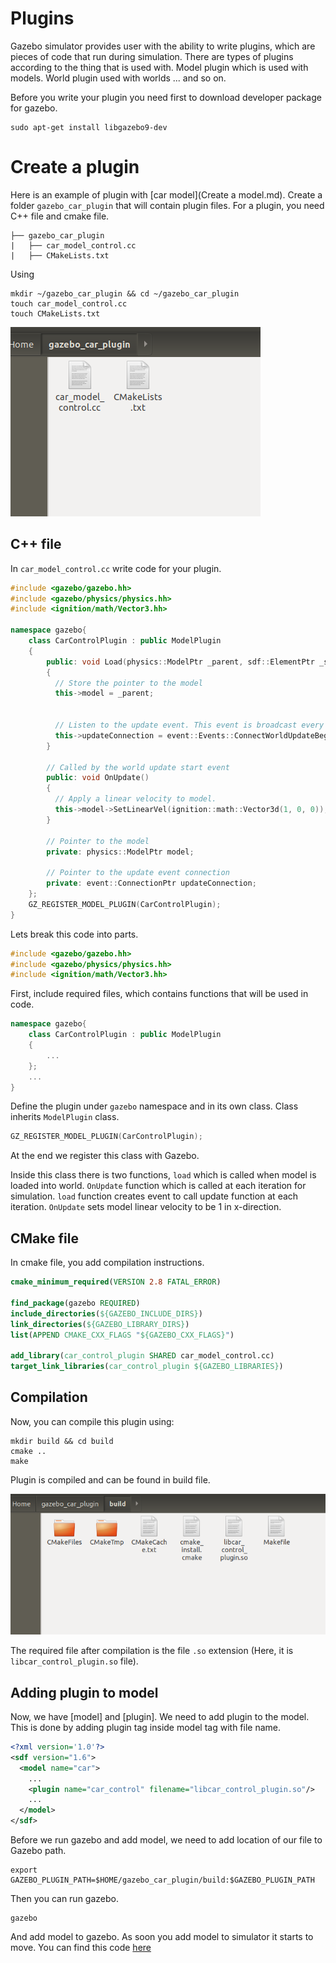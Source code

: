 # Plugins

Gazebo simulator provides user with the ability to write plugins, which are pieces of code that run during simulation. There are types of plugins according to the thing that is used with. Model plugin which is used with models. World plugin used with worlds ... and so on. 

Before you write your plugin you need first to download developer package for gazebo.

    sudo apt-get install libgazebo9-dev

# Create a plugin

Here is an example of plugin with [car model](Create a model.md). Create a folder `gazebo_car_plugin` that will contain plugin files. For a plugin, you need C++ file and cmake file.

    ├── gazebo_car_plugin
    |   ├── car_model_control.cc
    |   ├── CMakeLists.txt

Using

    mkdir ~/gazebo_car_plugin && cd ~/gazebo_car_plugin
    touch car_model_control.cc
    touch CMakeLists.txt

![Plugin files](../Images/Gazebo/Create%20a%20plugin/create_plugin_files.png)

## C++ file

In `car_model_control.cc` write code for your plugin.

```c++
#include <gazebo/gazebo.hh>
#include <gazebo/physics/physics.hh>
#include <ignition/math/Vector3.hh>

namespace gazebo{
    class CarControlPlugin : public ModelPlugin
    {
        public: void Load(physics::ModelPtr _parent, sdf::ElementPtr _sdf)
        {
          // Store the pointer to the model
          this->model = _parent;
          
          
          // Listen to the update event. This event is broadcast every simulation iteration.
          this->updateConnection = event::Events::ConnectWorldUpdateBegin(std::bind(&CarControlPlugin::OnUpdate, this));
        }

        // Called by the world update start event
        public: void OnUpdate()
        {
          // Apply a linear velocity to model.
          this->model->SetLinearVel(ignition::math::Vector3d(1, 0, 0));
        }
        
        // Pointer to the model
        private: physics::ModelPtr model;
        
        // Pointer to the update event connection
        private: event::ConnectionPtr updateConnection;
    };
    GZ_REGISTER_MODEL_PLUGIN(CarControlPlugin);
}
```

Lets break this code into parts.

```c++
#include <gazebo/gazebo.hh>
#include <gazebo/physics/physics.hh>
#include <ignition/math/Vector3.hh>
```

First, include required files, which contains functions that will be used in code.

```c++
namespace gazebo{
    class CarControlPlugin : public ModelPlugin
    {
        ...
    };
    ...
}
```

Define the plugin under `gazebo` namespace and in its own class. Class inherits `ModelPlugin` class.

```c++
GZ_REGISTER_MODEL_PLUGIN(CarControlPlugin);
```

At the end we register this class with Gazebo.

Inside this class there is two functions, `load` which is called when model is loaded into world. `OnUpdate` function which is called at each iteration for simulation. `load` function creates event to call update function at each iteration. `OnUpdate` sets model linear velocity to be 1 in x-direction.

## CMake file
In cmake file, you add compilation instructions.

```cmake
cmake_minimum_required(VERSION 2.8 FATAL_ERROR)

find_package(gazebo REQUIRED)
include_directories(${GAZEBO_INCLUDE_DIRS})
link_directories(${GAZEBO_LIBRARY_DIRS})
list(APPEND CMAKE_CXX_FLAGS "${GAZEBO_CXX_FLAGS}")

add_library(car_control_plugin SHARED car_model_control.cc)
target_link_libraries(car_control_plugin ${GAZEBO_LIBRARIES})
```

## Compilation

Now, you can compile this plugin using:

    mkdir build && cd build
    cmake ..
    make

Plugin is compiled and can be found in build file.

![Plugin file](../Images/Gazebo/Create%20a%20plugin/plugin_after_compilation.png)

The required file after compilation is the file `.so` extension (Here, it is `libcar_control_plugin.so` file).

## Adding plugin to model

Now, we have [model] and [plugin]. We need to add plugin to the model. This is done by adding plugin tag inside model tag with file name.

```xml
<?xml version='1.0'?>
<sdf version="1.6">
  <model name="car">
    ...
    <plugin name="car_control" filename="libcar_control_plugin.so"/>
    ...
  </model>
</sdf>
```

Before we run gazebo and add model, we need to add location of our file to Gazebo path.

    export GAZEBO_PLUGIN_PATH=$HOME/gazebo_car_plugin/build:$GAZEBO_PLUGIN_PATH

Then you can run gazebo.

    gazebo

And add model to gazebo. As soon you add model to simulator it starts to move. You can find this code [here](../src/plugins/gazebo_car_plugin)